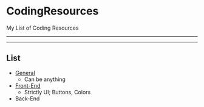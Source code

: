 # CodingResources
My List of Coding Resources

---
---

## List
- [General](/General/)
  - Can be anything
- [Front-End](/Front-End/)
  - Strictly UI; Buttons, Colors
- Back-End